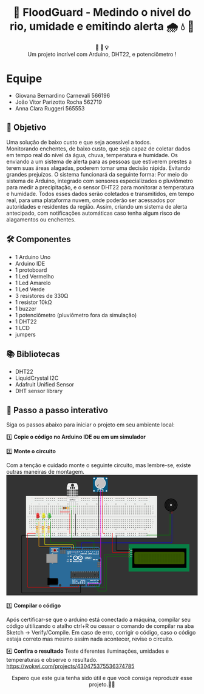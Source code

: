 <h1 align="center">🚀 FloodGuard - Medindo o nivel do rio, umidade e emitindo alerta 🌧 💧 🚨</h1>

<div align="center">
  <strong>🚨 🔧 💡</strong>
</div>
<div align="center">
  Um projeto incrível com Arduino, DHT22, e potenciômetro !
</div>

# Equipe
- Giovana Bernardino Carnevali 566196
- João Vitor Parizotto Rocha 562719
- Anna Clara Ruggeri 565553

## 🎯 Objetivo
Uma solução de baixo custo e que seja acessível a todos.  
Monitorando enchentes, de baixo custo, que seja capaz de coletar dados em tempo real do nível da água, chuva, temperatura e humidade. Os enviando a um sistema de alerta para as pessoas que estiverem prestes a terem suas áreas alagadas, poderem tomar uma decisão rápida. Evitando grandes prejuízos.
O sistema funcionará da seguinte forma: Por meio do sistema de Arduino, integrado com sensores especializados o pluviômetro para medir a precipitação, e o sensor DHT22 para monitorar a temperatura e humidade. Todos esses dados serão coletados e transmitidos, em tempo real, para uma plataforma nuvem, onde poderão ser acessados por autoridades e residentes da região. Assim, criando um sistema de alerta antecipado, com notificações automáticas caso tenha algum risco de alagamentos ou enchentes.


## 🛠️ Componentes
- 1 Arduino Uno
- Arduino IDE
- 1 protoboard
- 1 Led Vermelho
- 1 Led Amarelo
- 1 Led Verde
- 3 resistores de 330Ω
- 1 resistor 10kΩ
- 1 buzzer
- 1 potenciômetro (pluviômetro fora da simulação)
- 1 DHT22
- 1 LCD
- jumpers

## 📚 Bibliotecas
- DHT22
- LiquidCrystal I2C
- Adafruit Unified Sensor
- DHT sensor library


## 📝 Passo a passo interativo

Siga os passos abaixo para iniciar o projeto em seu ambiente local:

1️⃣ **Copie o código no Arduino IDE ou em um simulador**


2️⃣ **Monte o circuito**

   Com a tenção e cuidado monte o seguinte circuito, mas lembre-se, existe outras maneiras de montagem.
![Sensor](sensor.PNG)


3️⃣ **Compilar o código**

   Após certificar-se que o arduino está conectado a máquina, compilar seu código ultilizando o atalho ctrl+R ou cessar o comando de compilar na aba Sketch -> Verify/Compile. Em caso de erro, corrigir o código, caso o código estaja correto mas mesmo assim nada acontecer, revise o circuito.


4️⃣ **Confira o resultado**
Teste diferentes iluminações, umidades e temperaturas e observe o resultado.
https://wokwi.com/projects/430475375536374785

<div align="center">
  Espero que este guia tenha sido útil e que você consiga reproduzir esse projeto.🎉😄
</div>
